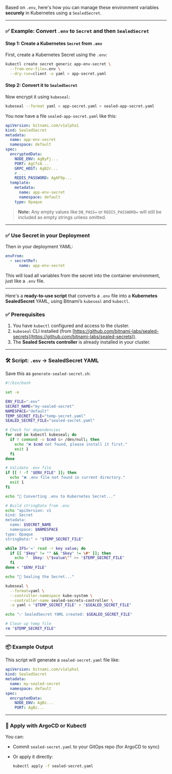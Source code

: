 Based on `.env`, here's how you can manage these environment variables **securely** in Kubernetes using a `SealedSecret`.

---

### ✅ Example: Convert `.env` to `Secret` and then `SealedSecret`

#### Step 1: Create a Kubernetes `Secret` from `.env`

First, create a Kubernetes Secret using the `.env`:

```bash
kubectl create secret generic app-env-secret \
  --from-env-file=.env \
  --dry-run=client -o yaml > app-secret.yaml
```

#### Step 2: Convert it to `SealedSecret`

Now encrypt it using `kubeseal`:

```bash
kubeseal --format yaml < app-secret.yaml > sealed-app-secret.yaml
```

You now have a file `sealed-app-secret.yaml` like this:

```yaml
apiVersion: bitnami.com/v1alpha1
kind: SealedSecret
metadata:
  name: app-env-secret
  namespace: default
spec:
  encryptedData:
    NODE_ENV: AgByFj...
    PORT: AgCfs8...
    GRPC_HOST: AgB2r...
    # ...
    REDIS_PASSWORD: AgAF9p...
  template:
    metadata:
      name: app-env-secret
      namespace: default
    type: Opaque
```

> **Note:** Any empty values like `DB_PASS=` or `REDIS_PASSWORD=` will still be included as empty strings unless omitted.

---

### ✅ Use Secret in your Deployment

Then in your deployment YAML:

```yaml
envFrom:
  - secretRef:
      name: app-env-secret
```

This will load all variables from the secret into the container environment, just like a `.env` file.

---

Here's a **ready-to-use script** that converts a `.env` file into a **Kubernetes SealedSecret** YAML, using Bitnami’s `kubeseal` and `kubectl`.

### ✅ Prerequisites

1. You have `kubectl` configured and access to the cluster.
2. `kubeseal` CLI installed (from [https://github.com/bitnami-labs/sealed-secrets](https://github.com/bitnami-labs/sealed-secrets)).
3. The **Sealed Secrets controller** is already installed in your cluster.

---

### 🛠️ Script: `.env` → SealedSecret YAML

Save this as `generate-sealed-secret.sh`:

```bash
#!/bin/bash

set -e

ENV_FILE=".env"
SECRET_NAME="my-sealed-secret"
NAMESPACE="default"
TEMP_SECRET_FILE="temp-secret.yaml"
SEALED_SECRET_FILE="sealed-secret.yaml"

# Check for dependencies
for cmd in kubectl kubeseal; do
  if ! command -v $cmd &> /dev/null; then
    echo "❌ $cmd not found, please install it first."
    exit 1
  fi
done

# Validate .env file
if [[ ! -f "$ENV_FILE" ]]; then
  echo "❌ .env file not found in current directory."
  exit 1
fi

echo "🔄 Converting .env to Kubernetes Secret..."

# Build stringData from .env
echo "apiVersion: v1
kind: Secret
metadata:
  name: $SECRET_NAME
  namespace: $NAMESPACE
type: Opaque
stringData:" > "$TEMP_SECRET_FILE"

while IFS='=' read -r key value; do
  if [[ "$key" != "" && "$key" != \#* ]]; then
    echo "  $key: \"$value\"" >> "$TEMP_SECRET_FILE"
  fi
done < "$ENV_FILE"

echo "🔐 Sealing the Secret..."

kubeseal \
  --format=yaml \
  --controller-namespace kube-system \
  --controller-name sealed-secrets-controller \
  -o yaml < "$TEMP_SECRET_FILE" > "$SEALED_SECRET_FILE"

echo "✅ SealedSecret YAML created: $SEALED_SECRET_FILE"

# Clean up temp file
rm "$TEMP_SECRET_FILE"
```

---

### 📦 Example Output

This script will generate a `sealed-secret.yaml` file like:

```yaml
apiVersion: bitnami.com/v1alpha1
kind: SealedSecret
metadata:
  name: my-sealed-secret
  namespace: default
spec:
  encryptedData:
    NODE_ENV: AgBz...
    PORT: AgBz...
```

---

### 🧪 Apply with ArgoCD or Kubectl

You can:

- Commit `sealed-secret.yaml` to your GitOps repo (for ArgoCD to sync)
- Or apply it directly:

  ```bash
  kubectl apply -f sealed-secret.yaml
  ```
